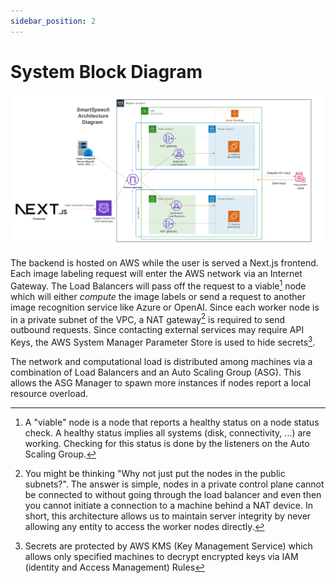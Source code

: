```yaml
---
sidebar_position: 2
---
```


# System Block Diagram

![system_block_diagram](/img/AWS_SmartSpeech_Diagram.png)

The backend is hosted on AWS while the user is served a Next.js frontend. Each image labeling request will enter the AWS network via an Internet Gateway. The Load Balancers will pass off the request to a viable[^1] node which will either _compute_ the image labels or send a request to another image recognition service like Azure or OpenAI. Since each worker node is in a private subnet of the VPC, a NAT gateway[^2] is required to send outbound requests. Since contacting external services may require API Keys, the AWS System Manager Parameter Store is used to hide secrets[^3].

The network and computational load is distributed among machines via a combination of Load Balancers and an Auto Scaling Group (ASG). This allows the ASG Manager to spawn more instances if nodes report a local resource overload.

[^1]: A "viable" node is a node that reports a healthy status on a node status check. A healthy status implies all systems (disk, connectivity, ...) are working. Checking for this status is done by the listeners on the Auto Scaling Group.

[^2]: You might be thinking "Why not just put the nodes in the public subnets?". The answer is simple, nodes in a private control plane cannot be connected to without going through the load balancer and even then you cannot initiate a connection to a machine behind a NAT device. In short, this architecture allows us to maintain server integrity by never allowing any entity to access the worker nodes directly.

[^3]: Secrets are protected by AWS KMS (Key Management Service) which allows only specified machines to decrypt encrypted keys via IAM (identity and Access Management) Rules
